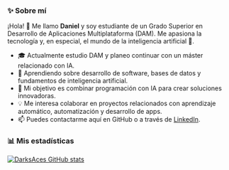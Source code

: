### ✨ Sobre mí

¡Hola! 👋 Me llamo **Daniel** y soy estudiante de un Grado Superior en Desarrollo de Aplicaciones Multiplataforma (DAM). Me apasiona la tecnología y, en especial, el mundo de la inteligencia artificial 🤖.

- 🎓 Actualmente estudio DAM y planeo continuar con un máster relacionado con IA.
- 🌱 Aprendiendo sobre desarrollo de software, bases de datos y fundamentos de inteligencia artificial.
- 🚀 Mi objetivo es combinar programación con IA para crear soluciones innovadoras.
- 💡 Me interesa colaborar en proyectos relacionados con aprendizaje automático, automatización y desarrollo de apps.
- 📫 Puedes contactarme aquí en GitHub o a través de [LinkedIn](https://www.linkedin.com/in/daniel-garcia-brun-98a54b274/).

### 📊 Mis estadísticas

[![DarksAces GitHub stats](https://github-readme-stats.vercel.app/api?username=DarksAces&show_icons=true&theme=dark)](https://github.com/DarksAces)
